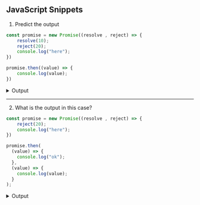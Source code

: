 
## JavaScript Snippets

1. Predict the output

```javascript
const promise = new Promise((resolve , reject) => {
    resolve(10);
    reject(20);
    console.log("here");
})

promise.then((value) => {
    console.log(value);
})
```
<details> <summary>Output</summary>

```
here
10
```

</details>

<hr>

2. What is the output in this case?
```javascript
const promise = new Promise((resolve , reject) => {
    reject(20);
    console.log("here");
})

promise.then(
  (value) => {
    console.log("ok");
  },
  (value) => {
    console.log(value);
  }
);
```

<details> <summary>Output</summary>

```
here
20
```
<summary>
    then(onFulfilled, onRejected)
</summary>

</details>